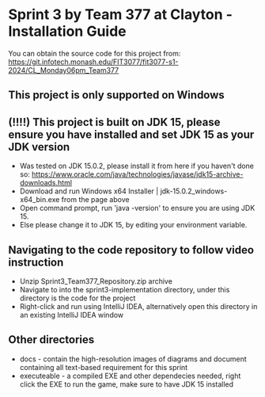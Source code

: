 # Sprint 3 by Team 377 at Clayton - Installation Guide

You can obtain the source code for this project from: https://git.infotech.monash.edu/FIT3077/fit3077-s1-2024/CL_Monday06pm_Team377

## This project is only supported on Windows
 
## (!!!!) This project is built on JDK 15, please ensure you have installed and set JDK 15 as your JDK version
+ Was tested on JDK 15.0.2, please install it from here if you haven't done so: https://www.oracle.com/java/technologies/javase/jdk15-archive-downloads.html
+ Download and run Windows x64 Installer | jdk-15.0.2_windows-x64_bin.exe from the page above
+ Open command prompt, run 'java -version' to ensure you are using JDK 15.
+ Else please change it to JDK 15, by editing your environment variable.

## Navigating to the code repository to follow video instruction
- Unzip Sprint3_Team377_Repository.zip archive
- Navigate to into the sprint3-implementation directory, under this directory is the code for the project
- Right-click and run using IntelliJ IDEA, alternatively open this directory in an existing IntelliJ IDEA window

## Other directories
- docs - contain the high-resolution images of diagrams and document containing all text-based requirement for this sprint
- executeable - a compiled EXE and other dependecies needed, right click the EXE to run the game, make sure to have JDK 15 installed


